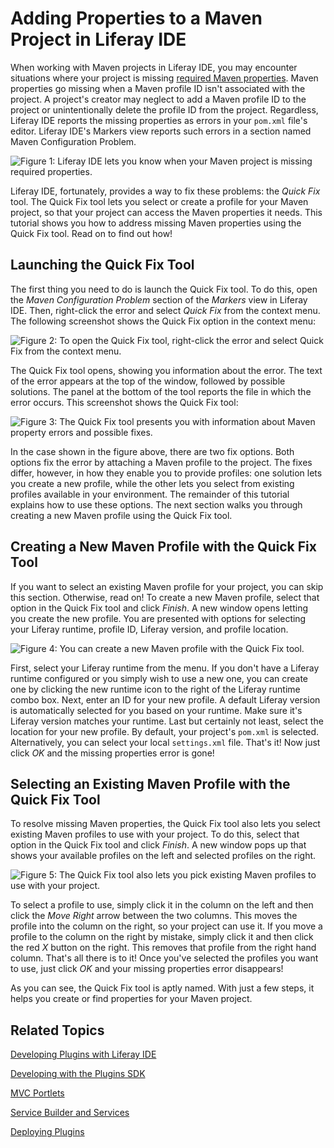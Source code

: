 # Adding Properties to a Maven Project in Liferay IDE

When working with Maven projects in Liferay IDE, you may encounter situations 
where your project is missing
[required Maven properties](/tutorials/-/knowledge_base/6-2/using-liferay-maven-parent-plugin-projects). 
Maven properties go missing when a Maven profile ID isn't associated with the 
project. A project's creator may 
neglect to add a Maven profile ID to the project or unintentionally delete the profile ID from 
the project. Regardless, Liferay IDE reports the missing properties as errors in your 
`pom.xml` file's editor. Liferay IDE's Markers view reports such errors in a section named
Maven Configuration Problem.

![Figure 1: Liferay IDE lets you know when your Maven project is missing required properties.](../../images/maven-quick-fix-01.png)

Liferay IDE, fortunately, provides a way to fix these problems: the *Quick Fix* 
tool. The Quick Fix tool lets you select or create a profile for your Maven 
project, so that your project can access the Maven properties it needs. This tutorial shows you 
how to address missing Maven properties using the Quick Fix tool. Read on to find out how!

## Launching the Quick Fix Tool

The first thing you need to do is launch the Quick Fix tool. To do this,
open the *Maven Configuration Problem* section of the *Markers* view in Liferay 
IDE. Then, right-click the error and select *Quick Fix* from the context menu. 
The following screenshot shows the Quick Fix option in the context menu:

![Figure 2: To open the Quick Fix tool, right-click the error and select *Quick Fix* from the context menu.](../../images/maven-quick-fix-02.png)

The Quick Fix tool opens, showing you information about the error. The text 
of the error appears at the top of the window, followed by possible 
solutions. The panel at the bottom of the tool reports the file in which the error occurs. 
This screenshot shows the Quick Fix tool:

![Figure 3: The Quick Fix tool presents you with information about Maven property errors and possible fixes.](../../images/maven-quick-fix-03.png)

In the case shown in the figure above, there are two fix options. Both options fix the error by attaching a 
Maven profile to the project. The fixes differ, however, in how they enable you
to provide profiles: one solution lets you create a new profile, while the other lets you 
select from existing profiles available in your environment. The remainder of
this tutorial explains how to use these options. The next section walks you through creating a new 
Maven profile using the Quick Fix tool.

## Creating a New Maven Profile with the Quick Fix Tool

If you want to select an existing Maven profile for your project, you can skip 
this section. Otherwise, read on! To create a new Maven profile, select that 
option in the Quick Fix tool and click *Finish*. A new window opens 
letting you create the new profile. You are presented with options for selecting 
your Liferay runtime, profile ID, Liferay version, and profile location.

![Figure 4: You can create a new Maven profile with the Quick Fix tool.](../../images/maven-quick-fix-04.png)

First, select your Liferay runtime from the menu. If you don't have a Liferay 
runtime configured or you simply wish to use a new one, you can create one by clicking 
the new runtime icon to the right of the Liferay runtime combo box. Next, enter an ID for your new profile.
A default Liferay version is automatically selected for you based on 
your runtime. Make sure it's Liferay version matches your runtime. Last but certainly not least, select the location for your new 
profile. By default, your project's `pom.xml` is selected. Alternatively, 
you can select your local `settings.xml` file. That's it! Now just click *OK* 
and the missing properties error is gone!

## Selecting an Existing Maven Profile with the Quick Fix Tool

To resolve missing Maven properties, the Quick Fix tool also lets you select existing Maven 
profiles to use with your project. To do this, select that option in the Quick 
Fix tool and click *Finish*. A new window pops up that shows your available 
profiles on the left and selected profiles on the right.

![Figure 5: The Quick Fix tool also lets you pick existing Maven profiles to use with your project.](../../images/maven-quick-fix-05.png)

To select a profile to use, simply click it in the column on the left and then 
click the *Move Right* arrow between the two columns. This moves the profile 
into the column on the right, so your project can use it. If you move a profile to 
the column on the right by mistake, simply click it and then click the red *X* 
button on the right. This removes that profile from the right hand column. 
That's all there is to it! Once you've selected the profiles you want to use, 
just click *OK* and your missing properties error disappears!

As you can see, the Quick Fix tool is aptly named. With just a few steps, it
helps you create or find properties for your Maven project. 

## Related Topics

[Developing Plugins with Liferay IDE](/tutorials/-/knowledge_base/6-2/liferay-ide)

[Developing with the Plugins SDK](/tutorials/-/knowledge_base/6-2/plugins-sdk)

[MVC Portlets](/tutorials/-/knowledge_base/6-2/developing-jsp-portlets-using-liferay-mvc)

[Service Builder and Services](/tutorials/-/knowledge_base/6-2/service-builder)

[Deploying Plugins](/tutorials/-/knowledge_base/6-2/deploying-plugins)
